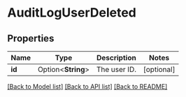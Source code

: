 # AuditLogUserDeleted

## Properties

Name | Type | Description | Notes
------------ | ------------- | ------------- | -------------
**id** | Option<**String**> | The user ID. | [optional]

[[Back to Model list]](../README.md#documentation-for-models) [[Back to API list]](../README.md#documentation-for-api-endpoints) [[Back to README]](../README.md)


